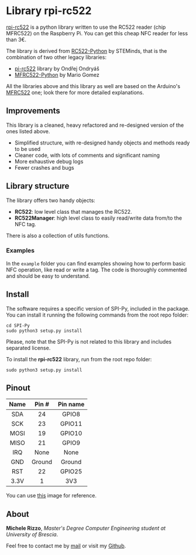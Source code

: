 # Library rpi-rc522

[rpi-rc522](https://github.com/Mik3Rizzo/rpi-rc522) is a python library written to use the RC522 reader (chip MFRC522) 
on the Raspberry Pi. You can get this cheap NFC reader for less than 3€.

The library is derived from [RC522-Python](https://github.com/STEMinds/RC522-Python) by STEMinds, that is the
combination of two other legacy libraries:

- [pi-rc522](https://github.com/ondryaso/pi-rc522) library by Ondřej Ondryáš
- [MFRC522-Python](https://github.com/pimylifeup/MFRC522-python) by Mario Gomez

All the libraries above and this library as well are based on the Arduino's 
[MFRC522](https://github.com/miguelbalboa/rfid) one; look there for more detailed explanations.


## Improvements

This library is a cleaned, heavy refactored and re-designed version of the ones listed above.

- Simplified structure, with re-designed handy objects and methods ready to be used
- Cleaner code, with lots of comments and significant naming
- More exhaustive debug logs
- Fewer crashes and bugs


## Library structure

The library offers two handy objects:
- **RC522**: low level class that manages the RC522.
- **RC522Manager**: high level class to easily read/write data from/to the NFC tag.

There is also a collection of utils functions.

### Examples

In the `example` folder you can find examples showing how to perform basic NFC operation, like read or write a tag. The 
code is thoroughly commented and should be easy to understand.


## Install

The software requires a specific version of SPI-Py, included in the package. You can install it running the following 
commands from the root repo folder:

```
cd SPI-Py
sudo python3 setup.py install
```

Please, note that the SPI-Py is not related to this library and includes separated license.

To install the **rpi-rc522** library, run from the root repo folder:

```
sudo python3 setup.py install
```


## Pinout

| Name  | Pin #  | Pin name |
|:-----:|:------:|:--------:|
|  SDA  |   24   |  GPIO8   |
|  SCK  |   23   |  GPIO11  |
| MOSI  |   19   |  GPIO10  |
| MISO  |   21   |  GPIO9   |
|  IRQ  |  None  |   None   |
|  GND  | Ground |  Ground  |
|  RST  |   22   |  GPIO25  |
| 3.3V  |   1    |   3V3    |

You can use [this](https://www.raspberrypi-spy.co.uk/wp-content/uploads/2012/06/Raspberry-Pi-GPIO-Header-with-Photo.png) 
image for reference.


## About

**Michele Rizzo**, *Master's Degree Computer Engineering student at University of Brescia*.

Feel free to contact me by [mail](mailto:m.rizzo006@studenti.unibs.it) or visit my [Github](https://github.com/Mik3Rizzo/).